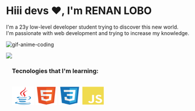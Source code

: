 <h1 align="left">Hiii devs ❤️, I'm RENAN LOBO</h1>
I'm a 23y low-level developer student trying to discover this new world. <br>
I'm passionate with web development and trying to increase my knowledge.

![gif-anime-coding](https://github.com/devRenanLobo/devRenanLobo/assets/134127441/7f702f24-e933-4b32-a31b-9264b95e9aa2)

<div>
  <img align="left" height="180em" src="https://github-readme-stats.vercel.app/api/top-langs/?username=devRenanLobo&layout=compact&langs_count=16&theme=great-gatsby"/>
</div>
<br>

### Tecnologies that I'm learning:
  <div style="display: inline_block";><br>
    <img align="center" alt="Renan-Java" height="50" width="60" src="https://raw.githubusercontent.com/devicons/devicon/master/icons/java/java-original.svg">
    <img align="center" alt="Renan-HTML" height="50" width="60" src="https://raw.githubusercontent.com/devicons/devicon/master/icons/html5/html5-original.svg">
    <img align="center" alt="Renan-CSS" height="50" width="60" src="https://raw.githubusercontent.com/devicons/devicon/master/icons/css3/css3-original.svg"> 
    <img align="center" alt="Renan-Js" height="50" width="60" src="https://raw.githubusercontent.com/devicons/devicon/master/icons/javascript/javascript-plain.svg">
  </div>                                                                                           
             

